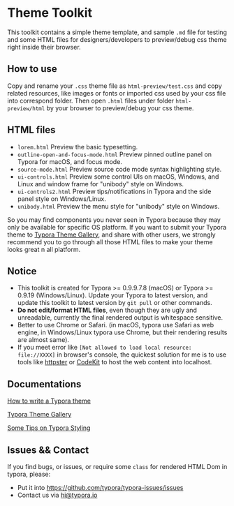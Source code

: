 # Theme Toolkit

This toolkit contains a simple theme template, and sample `.md` file for testing and some HTML files for designers/developers to preview/debug css theme right inside their browser.

## How to use

Copy and rename your `.css` theme file as `html-preview/test.css` and copy related resources, like images or fonts or imported css used by your css file into correspond folder. Then open `.html` files under folder `html-preview/html` by your browser to preview/debug your css theme.

## HTML files

- `lorem.html`  Preview the basic typesetting.
- `outline-open-and-focus-mode.html` Preview pinned outline panel on Typora for macOS, and focus mode.
- `source-mode.html` Preview source code mode syntax highlighting style.
- `ui-controls.html` Preview some control UIs on macOS, Windows, and Linux and window frame for "unibody"  style on Windows.
- `ui-controls2.html` Preview tips/notifications in Typora and the side panel style on Windows/Linux.
- `unibody.html` Preview the menu style for "unibody"  style on Windows.

So you may find components you never seen in Typora because they may only be available for specific OS platform. If you want to submit your Typora theme to [Typora Theme Gallery](http://theme.typora.io), and share with other users, we strongly recommend you to go through all those HTML files to make your theme looks great n all platform.

## Notice

- This toolkit is created for Typora >= 0.9.9.7.8 (macOS) or Typora >= 0.9.19 (Windows/Linux). Update your Typora to latest version, and update this toolkit to latest version by `git pull` or other commands.
- **Do not edit/format HTML files**, even though they are ugly and unreadable, currently the final rendered output is whitespace sensitive.
- Better to use Chrome or Safari. (in macOS, typora use Safari as web engine, in Windows/Linux typora use Chrome, but their rendering results are almost same).
- If you meet error like `[Not allowed to load local resource: file://XXXX]` in browser's console, the quickest solution for me is to use tools like [httpster](https://github.com/SimbCo/httpster) or [CodeKit](https://incident57.com/codekit/) to host the web content into localhost.

## Documentations

[How to write a Typora theme](http://theme.typora.io/doc/Write-Custom-Theme/)

[Typora Theme Gallery](http://theme.typora.io)

[Some Tips on Typora Styling](http://support.typora.io/style)

## Issues && Contact

If you find bugs, or issues, or require some `class` for rendered HTML Dom in typora, please:

- Put it into <https://github.com/typora/typora-issues/issues>
- Contact us via <hi@typora.io>



